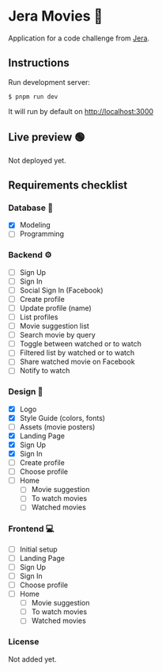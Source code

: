 # Jera Movies 🍿

Application for a code challenge from [Jera](https://jera.com.br).

## Instructions

Run development server:

`$ pnpm run dev`

It will run by default on [http://localhost:3000](http://localhost:3000)

## Live preview 🟢

Not deployed yet.

## Requirements checklist

### Database 🪪

- [x] Modeling
- [ ] Programming

### Backend ⚙️

- [ ] Sign Up
- [ ] Sign In
- [ ] Social Sign In (Facebook)
- [ ] Create profile
- [ ] Update profile (name)
- [ ] List profiles
- [ ] Movie suggestion list
- [ ] Search movie by query
- [ ] Toggle between watched or to watch
- [ ] Filtered list by watched or to watch
- [ ] Share watched movie on Facebook
- [ ] Notify to watch

### Design 🎨

- [x] Logo
- [x] Style Guide (colors, fonts)
- [ ] Assets (movie posters)
- [x] Landing Page
- [x] Sign Up
- [x] Sign In
- [ ] Create profile
- [ ] Choose profile
- [ ] Home
  - [ ] Movie suggestion
  - [ ] To watch movies
  - [ ] Watched movies

### Frontend 💻

- [ ] Initial setup
- [ ] Landing Page
- [ ] Sign Up
- [ ] Sign In
- [ ] Choose profile
- [ ] Home
  - [ ] Movie suggestion
  - [ ] To watch movies
  - [ ] Watched movies

### License

Not added yet.
